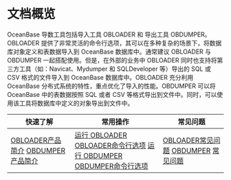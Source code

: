 文档概览 
=========================

OceanBase 导数工具包括导入工具 OBLOADER 和 导出工具 OBDUMPER。OBLOADER 提供了非常灵活的命令行选项，其可以在多种复杂的场景下，将数据库对象定义和表数据导入到 OceanBase 数据库中。通常建议 OBLOADER 与 OBDUMPER 一起搭配使用。但是，在外部的业务中 OBLOADER 同时也支持将第三方工具（如：Navicat、Mydumper 和 SQLDeveloper 等）导出的 SQL 或 CSV 格式的文件导入到 OceanBase 数据库中。OBLOADER 充分利用 OceanBase 分布式系统的特性，重点优化了导入的性能。OBDUMPER 可以将 OceanBase 中的表数据按照 SQL 或者 CSV 等格式导出到文件中。同时，可以使用该工具将数据库中定义的对象导出到文件中。


|                                                                                                                                                                快速了解                                                                                                                                                                 |                                                                                                                                                                                                                                            常用操作                                                                                                                                                                                                                                             |                                                                                                                                                                 常见问题                                                                                                                                                                 |
|-------------------------------------------------------------------------------------------------------------------------------------------------------------------------------------------------------------------------------------------------------------------------------------------------------------------------------------|---------------------------------------------------------------------------------------------------------------------------------------------------------------------------------------------------------------------------------------------------------------------------------------------------------------------------------------------------------------------------------------------------------------------------------------------------------------------------------------------|--------------------------------------------------------------------------------------------------------------------------------------------------------------------------------------------------------------------------------------------------------------------------------------------------------------------------------------|
| [OBLOADER](3.OBLOADER/1.obloader-product-introduction.md)[产品](3.OBLOADER/1.obloader-product-introduction.md)[简介](3.OBLOADER/1.obloader-product-introduction.md) [OBDUMPER](4.OBDUMPER/1.obdumper-product-introduction.md)[产](4.OBDUMPER/1.obdumper-product-introduction.md)[品简介](4.OBDUMPER/1.obdumper-product-introduction.md) | [运行 OBLOADER](3.OBLOADER/2.obloader-user-guide/2.run-obloader.md) [OBLOADER](3.OBLOADER/2.obloader-user-guide/3.obloader-command-line-options.md)[命令](3.OBLOADER/2.obloader-user-guide/3.obloader-command-line-options.md)[行选项](3.OBLOADER/2.obloader-user-guide/3.obloader-command-line-options.md) [运行 OBDUMPER](4.OBDUMPER/2.obdumper-user-guide/2.run-obdumper.md) [OBDUMPER](4.OBDUMPER/2.obdumper-user-guide/3.obdumper-command-line-options.md)[命令](4.OBDUMPER/2.obdumper-user-guide/3.obdumper-command-line-options.md)[行选项](4.OBDUMPER/2.obdumper-user-guide/3.obdumper-command-line-options.md) | [OBLOADER](3.OBLOADER/3.obloader-faq.md)[常见](3.OBLOADER/3.obloader-faq.md)[问题](3.OBLOADER/3.obloader-faq.md) [OBDUMPER](4.OBDUMPER/3.obdumper-faq.md) [常见](4.OBDUMPER/3.obdumper-faq.md)[问题](4.OBDUMPER/3.obdumper-faq.md) |


